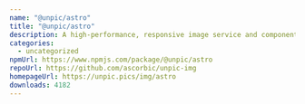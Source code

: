 ```yaml
---
name: "@unpic/astro"
title: "@unpic/astro"
description: A high-performance, responsive image service and component library for Astro
categories:
  - uncategorized
npmUrl: https://www.npmjs.com/package/@unpic/astro
repoUrl: https://github.com/ascorbic/unpic-img
homepageUrl: https://unpic.pics/img/astro
downloads: 4182
---
```

